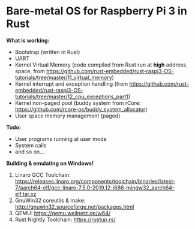 # Bare-metal OS for Raspberry Pi 3 in Rust

**What is working:**
* Bootstrap (written in Rust)
* UART
* Kernel Virtual Memory (code compiled from Rust run at **high** address space, from https://github.com/rust-embedded/rust-raspi3-OS-tutorials/tree/master/11_virtual_memory)
* Kernel interrupt and exception handling (from https://github.com/rust-embedded/rust-raspi3-OS-tutorials/tree/master/12_cpu_exceptions_part1)
* Kernel non-paged pool (buddy system from rCore: https://github.com/rcore-os/buddy_system_allocator)
* User space memory management (paged)

**Todo:**
* User programs running at user mode
* System calls
* and so on...

**Building & emulating on Windows!**
1. Linaro GCC Toolchain: https://releases.linaro.org/components/toolchain/binaries/latest-7/aarch64-elf/gcc-linaro-7.5.0-2019.12-i686-mingw32_aarch64-elf.tar.xz
2. GnuWin32 coreutils & make: http://gnuwin32.sourceforge.net/packages.html
3. QEMU: https://qemu.weilnetz.de/w64/
4. Rust Nightly Toolchain: https://rustup.rs/

